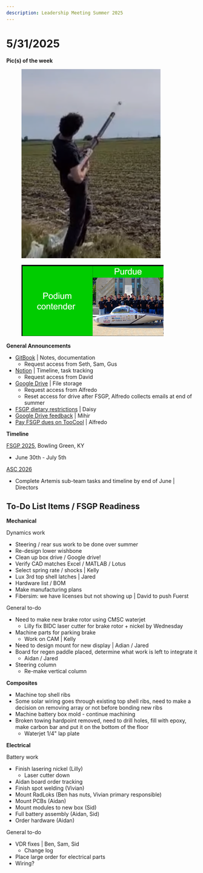 ```yaml
---
description: Leadership Meeting Summer 2025
---
```


# 5/31/2025

**Pic(s) of the week**

<div align="left"><figure><img src="../.gitbook/assets/image (3) (3).png" alt="" width="367"><figcaption></figcaption></figure></div>

<div align="left"><figure><img src="../.gitbook/assets/image (6).png" alt="" width="375"><figcaption></figcaption></figure></div>

**General Announcements**

* [GitBook](https://app.gitbook.com/o/VgqQpOyMtIqpSG170vlO/s/UuRMvpyeM6qdlkjmzeYV/) | Notes, documentation
  * Request access from Seth, Sam, Gus
* [Notion](https://www.notion.so/1e769fc04635804cbf0dc10664dbc7b6?v=1e769fc04635808ab9b1000c6272e030) | Timeline, task tracking
  * Request access from David
* [Google Drive](https://drive.google.com/drive/folders/0AKxDeNG8SvqIUk9PVA) | File storage
  * Request access from Alfredo
  * Reset access for drive after FSGP, Alfredo collects emails at end of summer
* [FSGP dietary restrictions](https://docs.google.com/forms/d/1pjDeNhEOor5llG2Aw2viVKgrgIPSWGrdAswn4MyVzPs/edit) | Daisy
* [Google Drive feedback](https://docs.google.com/forms/d/e/1FAIpQLSfuDHeCTyDRjaw-Nf2v73YAIY55bPmBLQd_2cGlapSO0aZY6g/viewform?pli=1) | Mihir&#x20;
* [Pay FSGP dues on TooCool](https://www.toocoolpurdue.com/TooCOOLPurdueWL/vECItemCatalogOrganizationItems/OrganizationItemsGallery.aspx?Organization=1581) | Alfredo



**Timeline**

[FSGP 2025](https://www.americansolarchallenge.org/), Bowling Green, KY

* June 30th - July 5th

[ASC 2026](https://www.americansolarchallenge.org/american-solar-challenge-2026-regulations/)

* Complete Artemis sub-team tasks and timeline by end of June | Directors

## To-Do List Items / FSGP Readiness

**Mechanical**

Dynamics work

* Steering / rear sus work to be done over summer
* Re-design lower wishbone
* Clean up box drive /  Google drive!
* Verify CAD matches Excel / MATLAB / Lotus
* Select spring rate / shocks | Kelly
* Lux 3rd top shell latches | Jared
* Hardware list / BOM
* Make manufacturing plans&#x20;
* Fibersim: we have licenses but not showing up | David to push Fuerst

General to-do

* Need to make new brake rotor using CMSC waterjet
  * Lilly fix BIDC laser cutter for brake rotor + nickel by Wednesday
* Machine parts for parking brake
  * Work on CAM | Kelly
* Need to design mount for new display | Adian / Jared
* Board for regen paddle placed, determine what work is left to integrate it
  * Aidan / Jared
* Steering column
  * Re-make vertical column



**Composites**

* Machine top shell ribs
* Some solar wiring goes through existing top shell ribs, need to make a decision on removing array or not before bonding new ribs
* Machine battery box mold - continue machining
* Broken towing hardpoint removed, need to drill holes, fill with epoxy, make carbon bar and put it on the bottom of the floor
  * Waterjet 1/4" lap plate



**Electrical**

Battery work

* Finish lasering nickel (Lilly)
  * Laser cutter down
* Aidan board order tracking
* Finish spot welding (Vivian)
* Mount RadLoks (Ben has nuts, Vivian primary responsible)
* Mount PCBs (Aidan)
* Mount modules to new box (Sid)
* Full battery assembly (Aidan, Sid)
* Order hardware (Aidan)

General to-do

* VDR fixes | Ben, Sam, Sid
  * Change log
* Place large order for electrical parts
* Wiring?





